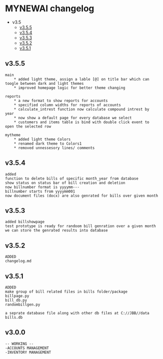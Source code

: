 # MYNEWAI changelog
* v3.5
    * [v3.5.5](#v355)
    * [v3.5.4](#v354)
    * [v3.5.3](#v354)
    * [v3.5.2](#v352)
    * [v3.5.1](#v351)


## v3.5.5
    main
        * added light theme, assign a lable [@] on title bar which can toogle between dark and light themes
        * improved homepage logic for better theme changing

    reports
        * a new format to show reports for accounts
        * specified column widths for reports of accounts
        * calculate_intrest function now calculate compound intrest by year
        * now show a default page for every database we select
        * customers and items table is bind with double click event to open the selected row
    
    mytheme
        * added light theme Colors
        * renamed dark theme to Colors1
        * removed unnessesory lines/ comments


## v3.5.4
    added
    function to delete bills of specific month_year from database
    show status on status bar of bill creation and deletion
    now billnumber format is yyyymm---
    billnumber starts from yyyymm001
    now document files (docx) are also genrated for bills over given month

## v3.5.3
    added billshowpage
    test prototype is ready for randoom bill genration over a given month
    we can store the genrated results into database 

## v3.5.2
    ADDED
    changelog.md
    
## v3.5.1
    ADDED
    make group of bill related files in bills folder/package
    billpage.py
    bill_db.py
    randombillgen.py

    a seprate database file along with other db files at C://JBB//data
    bills.db 
    
    
    
## v3.0.0

    -- WORKING -- 
    -ACCOUNTS MANAGEMENT
    -INVENTORY MANAGEMENT
